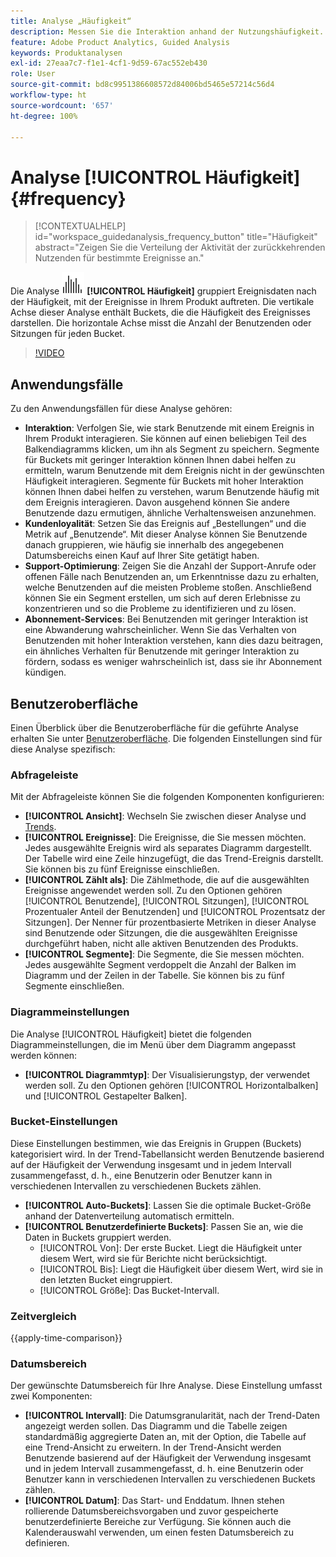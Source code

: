 ```yaml
---
title: Analyse „Häufigkeit“
description: Messen Sie die Interaktion anhand der Nutzungshäufigkeit.
feature: Adobe Product Analytics, Guided Analysis
keywords: Produktanalysen
exl-id: 27eaa7c7-f1e1-4cf1-9d59-67ac552eb430
role: User
source-git-commit: bd8c9951386608572d84006bd5465e57214c56d4
workflow-type: ht
source-wordcount: '657'
ht-degree: 100%

---
```


# Analyse [!UICONTROL Häufigkeit] {#frequency}

<!-- markdownlint-disable MD034 -->

>[!CONTEXTUALHELP]
>id="workspace_guidedanalysis_frequency_button"
>title="Häufigkeit"
>abstract="Zeigen Sie die Verteilung der Aktivität der zurückkehrenden Nutzenden für bestimmte Ereignisse an."

<!-- markdownlint-enable MD034 -->

Die Analyse ![Frequency](/help/assets/icons/Histogram.svg) **[!UICONTROL Häufigkeit]** gruppiert Ereignisdaten nach der Häufigkeit, mit der Ereignisse in Ihrem Produkt auftreten. Die vertikale Achse dieser Analyse enthält Buckets, die die Häufigkeit des Ereignisses darstellen. Die horizontale Achse misst die Anzahl der Benutzenden oder Sitzungen für jeden Bucket.

>[!VIDEO](https://video.tv.adobe.com/v/3435811/?quality=12&learn=on&captions=ger)

## Anwendungsfälle

Zu den Anwendungsfällen für diese Analyse gehören:

* **Interaktion**: Verfolgen Sie, wie stark Benutzende mit einem Ereignis in Ihrem Produkt interagieren. Sie können auf einen beliebigen Teil des Balkendiagramms klicken, um ihn als Segment zu speichern. Segmente für Buckets mit geringer Interaktion können Ihnen dabei helfen zu ermitteln, warum Benutzende mit dem Ereignis nicht in der gewünschten Häufigkeit interagieren. Segmente für Buckets mit hoher Interaktion können Ihnen dabei helfen zu verstehen, warum Benutzende häufig mit dem Ereignis interagieren. Davon ausgehend können Sie andere Benutzende dazu ermutigen, ähnliche Verhaltensweisen anzunehmen.
* **Kundenloyalität**: Setzen Sie das Ereignis auf „Bestellungen“ und die Metrik auf „Benutzende“. Mit dieser Analyse können Sie Benutzende danach gruppieren, wie häufig sie innerhalb des angegebenen Datumsbereichs einen Kauf auf Ihrer Site getätigt haben.
* **Support-Optimierung**: Zeigen Sie die Anzahl der Support-Anrufe oder offenen Fälle nach Benutzenden an, um Erkenntnisse dazu zu erhalten, welche Benutzenden auf die meisten Probleme stoßen. Anschließend können Sie ein Segment erstellen, um sich auf deren Erlebnisse zu konzentrieren und so die Probleme zu identifizieren und zu lösen.
* **Abonnement-Services**: Bei Benutzenden mit geringer Interaktion ist eine Abwanderung wahrscheinlicher. Wenn Sie das Verhalten von Benutzenden mit hoher Interaktion verstehen, kann dies dazu beitragen, ein ähnliches Verhalten für Benutzende mit geringer Interaktion zu fördern, sodass es weniger wahrscheinlich ist, dass sie ihr Abonnement kündigen.

## Benutzeroberfläche

Einen Überblick über die Benutzeroberfläche für die geführte Analyse erhalten Sie unter [Benutzeroberfläche](../overview.md#interface). Die folgenden Einstellungen sind für diese Analyse spezifisch:

### Abfrageleiste

Mit der Abfrageleiste können Sie die folgenden Komponenten konfigurieren:

* **[!UICONTROL Ansicht]**: Wechseln Sie zwischen dieser Analyse und [Trends](trends.md).
* **[!UICONTROL Ereignisse]**: Die Ereignisse, die Sie messen möchten. Jedes ausgewählte Ereignis wird als separates Diagramm dargestellt. Der Tabelle wird eine Zeile hinzugefügt, die das Trend-Ereignis darstellt. Sie können bis zu fünf Ereignisse einschließen.
* **[!UICONTROL Zählt als]**: Die Zählmethode, die auf die ausgewählten Ereignisse angewendet werden soll. Zu den Optionen gehören [!UICONTROL Benutzende], [!UICONTROL Sitzungen], [!UICONTROL Prozentualer Anteil der Benutzenden] und [!UICONTROL Prozentsatz der Sitzungen]. Der Nenner für prozentbasierte Metriken in dieser Analyse sind Benutzende oder Sitzungen, die die ausgewählten Ereignisse durchgeführt haben, nicht alle aktiven Benutzenden des Produkts.
* **[!UICONTROL Segmente]**: Die Segmente, die Sie messen möchten. Jedes ausgewählte Segment verdoppelt die Anzahl der Balken im Diagramm und der Zeilen in der Tabelle. Sie können bis zu fünf Segmente einschließen.

### Diagrammeinstellungen

Die Analyse [!UICONTROL Häufigkeit] bietet die folgenden Diagrammeinstellungen, die im Menü über dem Diagramm angepasst werden können:

* **[!UICONTROL Diagrammtyp]**: Der Visualisierungstyp, der verwendet werden soll. Zu den Optionen gehören [!UICONTROL Horizontalbalken] und [!UICONTROL Gestapelter Balken].

### Bucket-Einstellungen

Diese Einstellungen bestimmen, wie das Ereignis in Gruppen (Buckets) kategorisiert wird. In der Trend-Tabellansicht werden Benutzende basierend auf der Häufigkeit der Verwendung insgesamt und in jedem Intervall zusammengefasst, d. h., eine Benutzerin oder Benutzer kann in verschiedenen Intervallen zu verschiedenen Buckets zählen.

* **[!UICONTROL Auto-Buckets]**: Lassen Sie die optimale Bucket-Größe anhand der Datenverteilung automatisch ermitteln.
* **[!UICONTROL Benutzerdefinierte Buckets]**: Passen Sie an, wie die Daten in Buckets gruppiert werden.
   * [!UICONTROL Von]: Der erste Bucket. Liegt die Häufigkeit unter diesem Wert, wird sie für Berichte nicht berücksichtigt.
   * [!UICONTROL Bis]: Liegt die Häufigkeit über diesem Wert, wird sie in den letzten Bucket eingruppiert.
   * [!UICONTROL Größe]: Das Bucket-Intervall.

### Zeitvergleich

{{apply-time-comparison}}

### Datumsbereich

Der gewünschte Datumsbereich für Ihre Analyse. Diese Einstellung umfasst zwei Komponenten:

* **[!UICONTROL Intervall]**: Die Datumsgranularität, nach der Trend-Daten angezeigt werden sollen. Das Diagramm und die Tabelle zeigen standardmäßig aggregierte Daten an, mit der Option, die Tabelle auf eine Trend-Ansicht zu erweitern. In der Trend-Ansicht werden Benutzende basierend auf der Häufigkeit der Verwendung insgesamt und in jedem Intervall zusammengefasst, d. h. eine Benutzerin oder Benutzer kann in verschiedenen Intervallen zu verschiedenen Buckets zählen.
* **[!UICONTROL Datum]**: Das Start- und Enddatum. Ihnen stehen rollierende Datumsbereichsvorgaben und zuvor gespeicherte benutzerdefinierte Bereiche zur Verfügung. Sie können auch die Kalenderauswahl verwenden, um einen festen Datumsbereich zu definieren.


<!--
## Example

See below foran example of the analysis.

![Frequency](../assets/frequency.png)

-->

